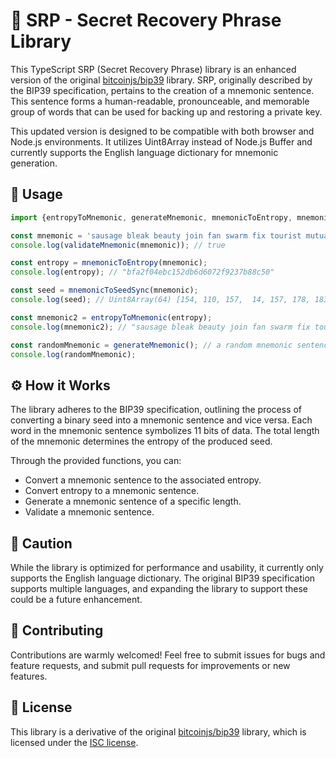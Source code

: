 # 🔐 SRP - Secret Recovery Phrase Library

This TypeScript SRP (Secret Recovery Phrase) library is an enhanced version of the original [bitcoinjs/bip39](https://github.com/bitcoinjs/bip39) library. SRP, originally described by the BIP39 specification, pertains to the creation of a mnemonic sentence. This sentence forms a human-readable, pronounceable, and memorable group of words that can be used for backing up and restoring a private key.

This updated version is designed to be compatible with both browser and Node.js environments. It utilizes Uint8Array instead of Node.js Buffer and currently supports the English language dictionary for mnemonic generation.

## 🚀 Usage

```typescript
import {entropyToMnemonic, generateMnemonic, mnemonicToEntropy, mnemonicToSeedSync, validateMnemonic} from 'bip39';

const mnemonic = 'sausage bleak beauty join fan swarm fix tourist mutual saddle cart parrot';
console.log(validateMnemonic(mnemonic)); // true

const entropy = mnemonicToEntropy(mnemonic);
console.log(entropy); // "bfa2f04ebc152db6d6072f9237b88c50"

const seed = mnemonicToSeedSync(mnemonic);
console.log(seed); // Uint8Array(64) [154, 110, 157,  14, 157, 178, 183, 215, 101, 191, 255, ...]

const mnemonic2 = entropyToMnemonic(entropy);
console.log(mnemonic2); // "sausage bleak beauty join fan swarm fix tourist mutual saddle cart parrot"

const randomMnemonic = generateMnemonic(); // a random mnemonic sentence of 12 words
console.log(randomMnemonic);

```

## ⚙️ How it Works

The library adheres to the BIP39 specification, outlining the process of converting a binary seed into a mnemonic sentence and vice versa. Each word in the mnemonic sentence symbolizes 11 bits of data. The total length of the mnemonic determines the entropy of the produced seed.

Through the provided functions, you can:

- Convert a mnemonic sentence to the associated entropy.
- Convert entropy to a mnemonic sentence.
- Generate a mnemonic sentence of a specific length.
- Validate a mnemonic sentence.

## 🚧 Caution
While the library is optimized for performance and usability, it currently only supports the English language dictionary. The original BIP39 specification supports multiple languages, and expanding the library to support these could be a future enhancement.

## 👥 Contributing
Contributions are warmly welcomed! Feel free to submit issues for bugs and feature requests, and submit pull requests for improvements or new features.

## 📜 License
This library is a derivative of the original [bitcoinjs/bip39](https://github.com/bitcoinjs/bip39) library, which is licensed under the [ISC license](https://github.com/bitcoinjs/bip39/blob/master/LICENSE.md).
